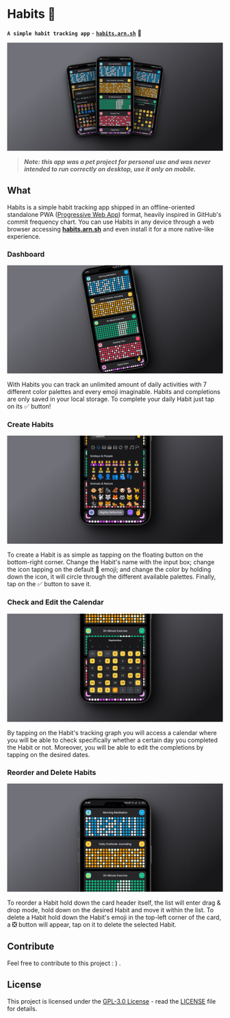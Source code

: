 # Habits 🤞

**`A simple habit tracking app`** - [**`habits.arn.sh`**](https://habits.arn.sh) 🚀

![Banner](./docs/banner.png "Banner")

> _**Note: this app was a pet project for personal use and was never intended to run correctly on desktop, use it only on mobile.**_

## What

Habits is a simple habit tracking app shipped in an offline-oriented standalone PWA ([Progressive Web App](https://developer.mozilla.org/en-US/docs/Web/Progressive_web_apps)) format, heavily inspired in GitHub's commit frequency chart. You can use Habits in any device through a web browser accessing [**habits.arn.sh**](https://habits.arn.sh) and even install it for a more native-like experience.

### Dashboard

![Dashboard](./docs/dashboard.png "Dashboard")

With Habits you can track an unlimited amount of daily activities with 7 different color palettes and every emoji imaginable. Habits and completions are only saved in your local storage. To complete your daily Habit just tap on its ✅ button!

### Create Habits

![Create](./docs/create.png "Create")

To create a Habit is as simple as tapping on the floating button on the bottom-right corner. Change the Habit's name with the input box; change the icon tapping on the default 🚀 emoji; and change the color by holding down the icon, it will circle through the different available palettes. Finally, tap on the ✅ button to save it.

### Check and Edit the Calendar

![Calendar](./docs/calendar.png "Calendar")

By tapping on the Habit's tracking graph you will access a calendar where you will be able to check specifically whether a certain day you completed the Habit or not. Moreover, you will be able to edit the completions by tapping on the desired dates.

### Reorder and Delete Habits

![Delete](./docs/delete.png "Delete")

To reorder a Habit hold down the card header itself, the list will enter drag & drop mode, hold down on the desired Habit and move it within the list. To delete a Habit hold down the Habit's emoji in the top-left corner of the card, a ❎ button will appear, tap on it to delete the selected Habit.

## Contribute

Feel free to contribute to this project : ) .

## License

This project is licensed under the [GPL-3.0 License](https://opensource.org/license/gpl-3-0) - read the [LICENSE](LICENSE) file for details.
